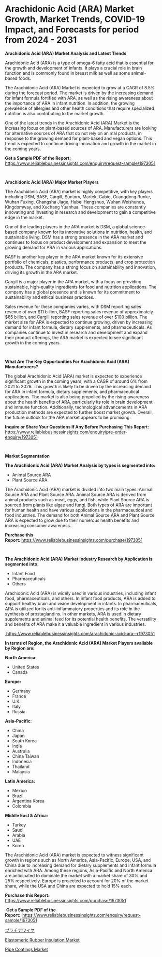 <p><h1>Arachidonic Acid (ARA) Market Growth, Market Trends, COVID-19 Impact, and Forecasts for period from 2024 - 2031</h1></p><p><strong>Arachidonic Acid (ARA) Market Analysis and Latest Trends</strong></p>
<p><p>Arachidonic Acid (ARA) is a type of omega-6 fatty acid that is essential for the growth and development of infants. It plays a crucial role in brain function and is commonly found in breast milk as well as some animal-based foods.</p><p>The Arachidonic Acid (ARA) Market is expected to grow at a CAGR of 8.5% during the forecast period. The market is driven by the increasing demand for infant formula fortified with ARA, as well as the rising awareness about the importance of ARA in infant nutrition. In addition, the growing prevalence of allergies and other health conditions that require specialized nutrition is also contributing to the market growth.</p><p>One of the latest trends in the Arachidonic Acid (ARA) Market is the increasing focus on plant-based sources of ARA. Manufacturers are looking for alternative sources of ARA that do not rely on animal products, in response to the growing demand for plant-based and vegan options. This trend is expected to continue driving innovation and growth in the market in the coming years.</p></p>
<p><strong>Get a Sample PDF of the Report:&nbsp;</strong> <a href="https://www.reliablebusinessinsights.com/enquiry/request-sample/1973051">https://www.reliablebusinessinsights.com/enquiry/request-sample/1973051</a></p>
<p>&nbsp;</p>
<p><strong>Arachidonic Acid (ARA) Major Market Players</strong></p>
<p><p>The Arachidonic Acid (ARA) market is highly competitive, with key players including DSM, BASF, Cargill, Suntory, Martek, Cabio, Guangdong Runke, Wuhan Fuxing, Changsha Jiage, Hubei Hengshuo, Wuhan Weishunda, Kingdomway, and Xuchang Yuanhua. These companies are constantly innovating and investing in research and development to gain a competitive edge in the market.</p><p>One of the leading players in the ARA market is DSM, a global science-based company known for its innovative solutions in nutrition, health, and sustainable living. DSM has a strong presence in the ARA market and continues to focus on product development and expansion to meet the growing demand for ARA in various applications.</p><p>BASF is another key player in the ARA market known for its extensive portfolio of chemicals, plastics, performance products, and crop protection products. The company has a strong focus on sustainability and innovation, driving its growth in the ARA market.</p><p>Cargill is a major player in the ARA market, with a focus on providing sustainable, high-quality ingredients for food and nutrition applications. The company has a global presence and is known for its commitment to sustainability and ethical business practices.</p><p>Sales revenue for these companies varies, with DSM reporting sales revenue of over $11 billion, BASF reporting sales revenue of approximately $65 billion, and Cargill reporting sales revenue of over $100 billion. The market size for ARA is expected to continue growing, driven by increasing demand for infant formula, dietary supplements, and pharmaceuticals. As companies continue to invest in research and development and expand their product offerings, the ARA market is expected to see significant growth in the coming years.</p></p>
<p>&nbsp;</p>
<p><strong>What Are The Key Opportunities For Arachidonic Acid (ARA) Manufacturers?</strong></p>
<p><p>The global Arachidonic Acid (ARA) market is expected to experience significant growth in the coming years, with a CAGR of around 6% from 2021 to 2026. This growth is likely to be driven by the increasing demand for ARA in infant formula, dietary supplements, and pharmaceutical applications. The market is also being propelled by the rising awareness about the health benefits of ARA, particularly its role in brain development and immune function. Additionally, technological advancements in ARA production methods are expected to further boost market growth. Overall, the future outlook for the ARA market appears to be promising.</p></p>
<p><strong>Inquire or Share Your Questions If Any Before Purchasing This Report:</strong> <a href="https://www.reliablebusinessinsights.com/enquiry/pre-order-enquiry/1973051">https://www.reliablebusinessinsights.com/enquiry/pre-order-enquiry/1973051</a></p>
<p>&nbsp;</p>
<p><strong>Market Segmentation</strong></p>
<p><strong>The Arachidonic Acid (ARA) Market Analysis by types is segmented into:</strong></p>
<p><ul><li>Animal Source ARA</li><li>Plant Source ARA</li></ul></p>
<p><p>The Arachidonic Acid (ARA) market is divided into two main types: Animal Source ARA and Plant Source ARA. Animal Source ARA is derived from animal products such as meat, eggs, and fish, while Plant Source ARA is sourced from plants like algae and fungi. Both types of ARA are important for human health and have various applications in the pharmaceutical and food industries. The demand for both Animal Source ARA and Plant Source ARA is expected to grow due to their numerous health benefits and increasing consumer awareness.</p></p>
<p><strong>Purchase this Report:&nbsp;</strong><a href="https://www.reliablebusinessinsights.com/purchase/1973051">https://www.reliablebusinessinsights.com/purchase/1973051</a></p>
<p>&nbsp;</p>
<p><strong>The Arachidonic Acid (ARA) Market Industry Research by Application is segmented into:</strong></p>
<p><ul><li>Infant Food</li><li>Pharmaceuticals</li><li>Others</li></ul></p>
<p><p>Arachidonic Acid (ARA) is widely used in various industries, including infant food, pharmaceuticals, and others. In infant food products, ARA is added to support healthy brain and vision development in infants. In pharmaceuticals, ARA is utilized for its anti-inflammatory properties and its role in the synthesis of prostaglandins. In other markets, ARA is used in dietary supplements and animal feed for its potential health benefits. The versatility and benefits of ARA make it a valuable ingredient in various industries.</p></p>
<p><a href="https://www.reliablebusinessinsights.com/arachidonic-acid-ara--r1973051">&nbsp;https://www.reliablebusinessinsights.com/arachidonic-acid-ara--r1973051</a></p>
<p><strong>In terms of Region, the Arachidonic Acid (ARA) Market Players available by Region are:</strong></p>
<p>
    <p> <strong> North America: </strong>
        <ul>
            <li>United States</li>
            <li>Canada</li>
        </ul>
        </p> 
    <p> <strong> Europe: </strong>
        <ul>
            <li>Germany</li>
            <li>France</li>
            <li>U.K.</li>
            <li>Italy</li>
            <li>Russia</li>
        </ul>
        </p> 
    <p> <strong> Asia-Pacific: </strong>
        <ul>
            <li>China</li>
            <li>Japan</li>
            <li>South Korea</li>
            <li>India</li>
            <li>Australia</li>
            <li>China Taiwan</li>
            <li>Indonesia</li>
            <li>Thailand</li>
            <li>Malaysia</li>
        </ul>
        </p> 
    <p> <strong> Latin America: </strong>
        <ul>
            <li>Mexico</li>
            <li>Brazil</li>
            <li>Argentina Korea</li>
            <li>Colombia</li>
        </ul>
        </p> 
    <p> <strong> Middle East & Africa: </strong>
        <ul>
            <li>Turkey</li>
            <li>Saudi</li>
            <li>Arabia</li>
            <li>UAE</li>
            <li>Korea</li>
        </ul>
    </p>
    </p>
<p><p>The Arachidonic Acid (ARA) market is expected to witness significant growth in regions such as North America, Asia-Pacific, Europe, USA, and China due to increasing demand for dietary supplements and infant formula enriched with ARA. Among these regions, Asia-Pacific and North America are anticipated to dominate the market with a market share of 30% and 25% respectively. Europe is projected to account for 20% of the market share, while the USA and China are expected to hold 15% each.</p></p>
<p><strong>Purchase this Report: </strong><a href="https://www.reliablebusinessinsights.com/purchase/1973051">https://www.reliablebusinessinsights.com/purchase/1973051</a></p>
<p>&nbsp;<strong>Get a Sample PDF of the Report:&nbsp;&nbsp;</strong><a href="https://www.reliablebusinessinsights.com/enquiry/request-sample/1973051">https://www.reliablebusinessinsights.com/enquiry/request-sample/1973051</a></p>
<p><strong></strong></p>
<p><p><a href="https://github.com/ycmtqqhvk3273/Market-Research-Report-List-3/blob/main/52973005434.md">プラチナワイヤ</a></p><p><a href="https://medium.com/@erinveum/elastomeric-rubber-insulation-market-size-share-trends-analysis-report-by-end-use-6672335c9c70">Elastomeric Rubber Insulation Market</a></p><p><a href="https://medium.com/@jacobwilkins67/exploring-pipe-coatings-market-dynamics-global-trends-and-future-growth-prospects-2024-2031-ba8664b53a26">Pipe Coatings Market</a></p></p>